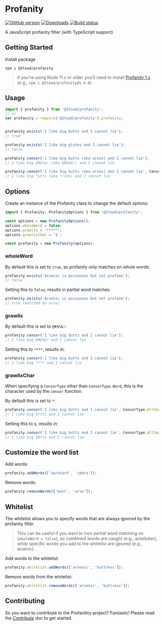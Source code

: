 # Profanity

[![GitHub version](https://badge.fury.io/gh/2Toad%2FProfanity.svg)](https://github.com/2Toad/Profanity/releases)
[![Downloads](https://img.shields.io/npm/dm/@2toad/profanity.svg)](https://www.npmjs.com/package/@2toad/profanity)
[![Build status](https://github.com/2toad/profanity/actions/workflows/nodejs.yml/badge.svg)](https://github.com/2Toad/Profanity/actions/workflows/nodejs.yml)

A JavaScript profanity filter (with TypeScript support)

## Getting Started

Install package

```Shell
npm i @2toad/profanity
```

>if you're using Node 11.x or older you'll need to install [Profanity 1.x](https://github.com/2Toad/Profanity/releases) (e.g., `npm i @2toad/profanity@1.4.0`)

## Usage

```JavaScript
import { profanity } from '@2toad/profanity';
// or
var profanity = require('@2toad/profanity').profanity;


profanity.exists('I like big butts and I cannot lie');
// true

profanity.exists('I like big glutes and I cannot lie');
// false

profanity.censor('I like big butts (aka arses) and I cannot lie');
// I like big @#$%&! (aka @#$%&!) and I cannot lie

profanity.censor('I like big butts (aka arses) and I cannot lie', CensorType.FirstChar);
// I like big *utts (aka *rses) and I cannot lie
```

## Options
Create an instance of the Profanity class to change the default options:

```JavaScript
import { Profanity, ProfanityOptions } from '@2toad/profanity';

const options = new ProfanityOptions();
options.wholeWord = false;
options.grawlix = '*****';
options.grawlixChar = '$';

const profanity = new Profanity(options);
```

### wholeWord

By default this is set to `true`, so profanity only matches on whole words:
```JavaScript
profanity.exists('Arsenic is poisonous but not profane');
// false
```

Setting this to `false`, results in partial word matches:
```JavaScript
profanity.exists('Arsenic is poisonous but not profane');
// true (matched on arse)
```

### grawlix

By default this is set to `@#$%&!`:
```JavaScript
profanity.censor('I like big butts and I cannot lie');
// I like big @#$%&! and I cannot lie
```

Setting this to `****`, results in:
```JavaScript
profanity.censor('I like big butts and I cannot lie');
// I like big **** and I cannot lie
```

### grawlixChar

When specifying a `CensorType` other than `CensorType.Word`, this is the character used by the `censor` function.

By default this is set to `*`:
```JavaScript
profanity.censor('I like big butts and I cannot lie', CensorType.AllVowels);
// I like big b*tts and I cannot lie
```

Setting this to `$`, results in:
```JavaScript
profanity.censor('I like big butts and I cannot lie', CensorType.AllVowels);
// I like big b$tts and I cannot lie
```


## Customize the word list

Add words:
```JavaScript
profanity.addWords(['aardvark', 'zebra']);
```

Remove words:
```JavaScript
profanity.removeWords(['butt', 'arse']);
```

## Whitelist
The whitelist allows you to specify words that are always ignored by the profanity filter.

>This can be useful if you want to turn partial word matching on (`wholeWord = false`), so combined words are caught (e.g., arselicker), while specific words you add to the whitelist are ignored (e.g., arsenic).

Add words to the whitelist:
```JavaScript
profanity.whitelist.addWords(['arsenic', 'buttress']);
```

Remove words from the whitelist:
```JavaScript
profanity.whitelist.removeWords(['arsenic', 'buttress']);
```

## Contributing

So you want to contribute to the Profanikty project? Fantastic! Please read the [Contribute](https://github.com/2Toad/Profanity/blob/master/contribute.md) doc to get started.